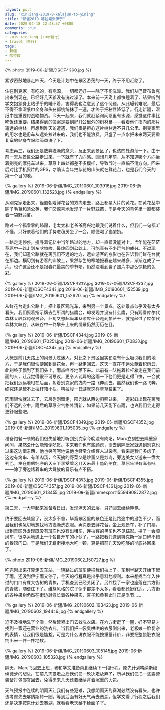```yaml
---
layout: post
slug: "xinjiang-2019-8-kalajun-to-yining"
title: "新疆2019 喀拉峻到伊宁"
date: 2020-04-18 22:48:57 +0800
comments: true
categories:
- 2019-Xinjiang [19新疆行]
- travel [旅行]
tags:
- 新疆
- 喀拉峻
---
```


{% photo 2019-06-新疆/DSCF4360.jpg %}

紧锣密鼓地暴走四天，今天是计划中在景区游荡的一天，终于不用赶路了。

住在别克家，有吃的，有电源，一切都还好——除了不能洗澡。我们从巴音布鲁克出来到现在，已经好几天都没有洗过澡了。本来前一天晚上都快睡着了，结果听到学文抱怨身上粘乎乎的睡不着，害得我也注意到了这个问题，从此辗转难眠，最后不得不拿湿纸巾全身和头皮都统统抹了一遍，才终于把粘性降低了。行走新疆，湿纸巾是重要的战略物资。今天一起来，我们就赶紧询问哪里有水源，感觉这件事比吃饭还重要。结果得到的答案是要到好几公里外的树林里——看着他们指向的那片遥远的树林，再想到昨天的遭遇，我们很是担心这片树林远不只几公里。别克家里的用水也是用车从远处拉过来的，我们也不能浪费，只盛了一点水把未来两天要重复穿的贴身衣服给简单洗了下。

<!-- more -->

考虑再三，我们还是放弃洗澡的念头，反正来到景区了，也该四处游荡一下。由于前一天从景区公路走过来，一下就有了方向感。回想几年前，从不知道哪个方向坐着别克的摩托车过来，草原上四处都差不多模样，导致当时一直搞不清方向。回来后对比手机照片的GPS，才确认当年拍紫花的山头就在鲜花台，也是我们今天的第一个目的地。

{% gallery %}
2019-06-新疆/IMG_20190601_103916.jpg
2019-06-新疆/IMG_20190601_132528.jpg
{% endgallery %}

从别克家走出来，径直朝着鲜花台的方向走去，路上都是大片的黄花。在黄花丛中除了毛茛和蒲公英，我们又惊喜地发现了一片野蒜苗，于是今天的背包里一直都装着一袋野蒜苗。

路过一个孤零零的毡房，老太太和老爷爷高兴地跟我们说着什么，但我们一句都听不懂，只好依着他们的手势进毡房坐了一会，顺便喝了些酸奶。

一路走走停停，搜寻着记忆中当年路过的地方，却一直都没能对上。当年能在茫茫草原中一路走到东喀拉峻，最终回到公路上，可能真有不少运气的成分。不过现在，我们知道公路就在离我们不远的地方，远处游客的身影也在告诉我们鲜花台就在那边。横切到有游客的山坡上，果然紫色的寒地报春花越来越多，渐渐连成了一片。也许这会还不是报春花最美的季节吧，仍然没看到鑫子照片中那么惊艳的色彩。

{% gallery %}
2019-06-新疆/DSCF4333.jpg
2019-06-新疆/DSCF4337.jpg
2019-06-新疆/DSCF4343.jpg
2019-06-新疆/IMG_20190601_152539.jpg
2019-06-新疆/IMG_20190601_152620.jpg
{% endgallery %}

从鲜花台走出公路上，搭上景区观光车，来到另一个景点。这处景点似乎没有太多看头，我们照着指示牌去到所谓的猎鹰台，却发现并没有什么鹰，只有观看库尔代森林大峡谷的观景台。此刻又想起当年从琼库什台走到加萨干，就是经过了库尔代森林大峡谷，从峡谷中一路攀升上来的情景仍然历历在目。

{% gallery %}
2019-06-新疆/DSCF4344.jpg
2019-06-新疆/IMG_20190601_170251.jpg
2019-06-新疆/IMG_20190601_170830.jpg
2019-06-新疆/DSCF4345.jpg
{% endgallery %}

大概是前几天路上的风景太过迷人，对比之下景区里实在没有什么吸引我们的地方，于是我们很快便回到鲜花台，再一路走回去。这天一直在不远处飘着积雨云，此刻终于飘到了我们头上，雨点哗哗地落下来。此前有一队拖着拉杆箱走在我们前面的人，让我觉得很不可思议，更令人诧异的这雨一下他们更是走得飞快，一会就把我们远远地甩在后面，朝着别克家的方向一路飞奔而去。虽然我们也一路飞奔，终究还是赶不上拉杆箱小队。喀拉峻一日游就这样草草结束了。

阵雨很快就过去了，云层刚刚飘走，阳光就从西边斜照过来，一道彩虹出现在离我们不远的空中。雨后的草原空气格外清新，如果前几天能下点雨，也许我们会走得更舒服些吧。

{% gallery %}
2019-06-新疆/DSCF4349.jpg
2019-06-新疆/DSCF4352.jpg
2019-06-新疆/IMG_20190601_195035.jpg
{% endgallery %}

准备饱餐一顿的我们很失望地打听到别克家今晚没有肉吃，Marc立刻想去隔壁家问问，果然没什么能难倒吃货。本来我们也有些顾虑，刚去到隔壁家就遇到别克也过来这边借东西，他也笑呵呵地说他也经常介绍客人过来呢，看来是我们多虑了。这边有烤串、有羊肉汤，今天摘的野菜又是炒蛋又是炒肉，旁边美女又送来一盘大列巴，坐在雨后纯净的天空下享受着这几天来最丰盛的美食，草原生活有滋有味——除了旁边烤着串的大哥放的音乐有点不搭。

{% gallery %}
2019-06-新疆/DSCF4353.jpg
2019-06-新疆/DSCF4355.jpg
2019-06-新疆/DSCF4357.jpg
2019-06-新疆/DSCF4361.jpg
2019-06-新疆/IMG_20190601_213455.jpg
2019-06-新疆/mmexport1559490872872.jpg
{% endgallery %}

第二天，一大早起来准备看日出，发现满天的云层，只好回去继续睡觉。

终于要回去城里了，没太多不舍，毕竟景区里的景色还是比路途中的逊色不少，而且我们也急切地想找地方洗澡洗衣服。再次走去鲜花台，坐上观景车，补了门票，出到景区外发现既没有班车也没有出租车，连拉客的黑车也不见踪影。拦了一会顺风车，很幸运地遇上一个独自开车的小伙子，一路把我们送到特克斯一家口碑不错的餐馆门口。于是我们无缝衔接地大吃一顿，算是把前几天没吃够的彻底补回来了。

{% photo 2019-06-新疆/IMG_20190602_150727.jpg %}

吃完刚出来打算走去车站，一辆路过的班车便把我们拉上了。车到半路天开始下起了雨，还没到伊宁雨又停了，今天的行程真是出乎意料地顺利。本来想找当年入住过的门口有棵大杏树的青旅，手机查到已经关闭了，另外找了一家也座落在六方街的青旅，随便住下了。维族风格的院子似乎都差不太多，看着都还挺舒适。六方街的各种果树仍然在街边肆意长着各种果实，杏子和桑葚此时正是季节……

{% gallery %}
2019-06-新疆/IMG_20190602_193423.jpg
2019-06-新疆/IMG_20190602_194446.jpg
{% endgallery %}

迫不及待地洗了个澡，然后赶紧出门去找洗衣店。在六方街逛了一圈，好不容易才找到一家还在营业的洗衣店。当我们把一袋臭哄哄的衣服倒出来，老板娘一脸复杂的表情，让我们很是尴尬。可是为什么洗衣服不能按重量计价，非要把整袋脏衣服倒出来一件一件地数。

{% gallery %}
2019-06-新疆/IMG_20190603_105145.jpg
2019-06-新疆/IMG_20190603_105328.jpg
{% endgallery %}

隔天，Marc飞回去上班，我和学文准备向北继续下一段行程。原先计划喀纳斯继续徒步的想法，在前几天暴走之后我们便一致决定放弃了，所以我们便把一些露营装备打包邮寄回去，免得未来几天还要继续背着沉重的大包。

天气预报中连续的阴雨天让我们有些犯难，我想阴雨天的赛湖必然没有看头，也许该考虑先去喀纳斯转一圈，等到后面有好天气再去赛湖。但学文看了行程之后我们还是决定按原计划去赛湖，就看看老天给不给面子了。
